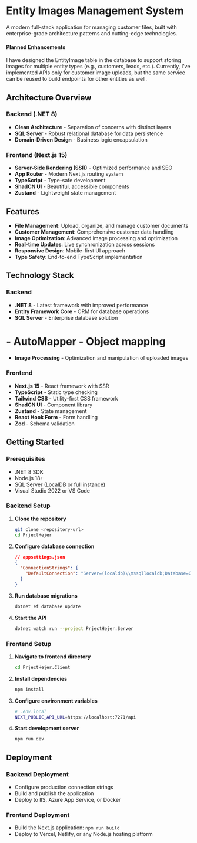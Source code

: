 # Entity Images Management System

A modern full-stack application for managing customer files, built with enterprise-grade architecture patterns and cutting-edge technologies.

#### Planned Enhancements
I have designed the EntityImage table in the database to support storing images for multiple entity types (e.g., customers, leads, etc.). Currently, I’ve implemented APIs only for customer image uploads, but the same service can be reused to build endpoints for other entities as well.

## Architecture Overview

### Backend (.NET 8)

- **Clean Architecture** - Separation of concerns with distinct layers
- **SQL Server** - Robust relational database for data persistence
- **Domain-Driven Design** - Business logic encapsulation

### Frontend (Next.js 15)

- **Server-Side Rendering (SSR)** - Optimized performance and SEO
- **App Router** - Modern Next.js routing system
- **TypeScript** - Type-safe development
- **ShadCN UI** - Beautiful, accessible components
- **Zustand** - Lightweight state management

## Features

- **File Management**: Upload, organize, and manage customer documents
- **Customer Management**: Comprehensive customer data handling
- **Image Optimization**: Advanced image processing and optimization
- **Real-time Updates**: Live synchronization across sessions
- **Responsive Design**: Mobile-first UI approach
- **Type Safety**: End-to-end TypeScript implementation

## Technology Stack

### Backend

- **.NET 8** - Latest framework with improved performance
- **Entity Framework Core** - ORM for database operations
- **SQL Server** - Enterprise database solution
# - **AutoMapper** - Object mapping
- **Image Processing** - Optimization and manipulation of uploaded images

### Frontend

- **Next.js 15** - React framework with SSR
- **TypeScript** - Static type checking
- **Tailwind CSS** - Utility-first CSS framework
- **ShadCN UI** - Component library
- **Zustand** - State management
- **React Hook Form** - Form handling
- **Zod** - Schema validation

## Getting Started

### Prerequisites

- .NET 8 SDK
- Node.js 18+
- SQL Server (LocalDB or full instance)
- Visual Studio 2022 or VS Code

### Backend Setup

1. **Clone the repository**

   ```bash
   git clone <repository-url>
   cd PrjectHejer
   ```

2. **Configure database connection**

   ```json
   // appsettings.json
   {
     "ConnectionStrings": {
       "DefaultConnection": "Server=(localdb)\\mssqllocaldb;Database=CustomerFilesDB;Trusted_Connection=true"
     }
   }
   ```

3. **Run database migrations**

   ```bash
   dotnet ef database update
   ```

4. **Start the API**

   ```bash
   dotnet watch run --project PrjectHejer.Server
   ```

### Frontend Setup

1. **Navigate to frontend directory**

   ```bash
   cd PrjectHejer.Client
   ```

2. **Install dependencies**

   ```bash
   npm install
   ```

3. **Configure environment variables**

   ```bash
   # .env.local
   NEXT_PUBLIC_API_URL=https://localhost:7271/api
   ```

4. **Start development server**

   ```bash
   npm run dev
   ```

## Deployment

### Backend Deployment

- Configure production connection strings
- Build and publish the application
- Deploy to IIS, Azure App Service, or Docker

### Frontend Deployment

- Build the Next.js application: `npm run build`
- Deploy to Vercel, Netlify, or any Node.js hosting platform
